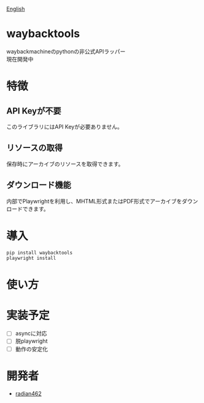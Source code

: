 [English](./README-EN.md)

# waybacktools
waybackmachineのpythonの非公式APIラッパー  
現在開発中

# 特徴
## **API Keyが不要**
このライブラリにはAPI Keyが必要ありません。

## **リソースの取得**
保存時にアーカイブのリソースを取得できます。

## **ダウンロード機能**
内部でPlaywrightを利用し、MHTML形式またはPDF形式でアーカイブをダウンロードできます。

# 導入
```bash
pip install waybacktools
playwright install
```

# 使い方

# 実装予定
- [ ] asyncに対応
- [ ] 脱playwright
- [ ] 動作の安定化

# 開発者
- [radian462](https://github.com/radian462)
